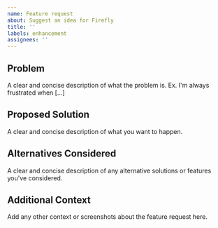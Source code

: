 ```yaml
---
name: Feature request
about: Suggest an idea for Firefly
title: ''
labels: enhancement
assignees: ''
---
```


## Problem
A clear and concise description of what the problem is. Ex. I'm always frustrated when [...]

## Proposed Solution
A clear and concise description of what you want to happen.

## Alternatives Considered
A clear and concise description of any alternative solutions or features you've considered.

## Additional Context
Add any other context or screenshots about the feature request here.